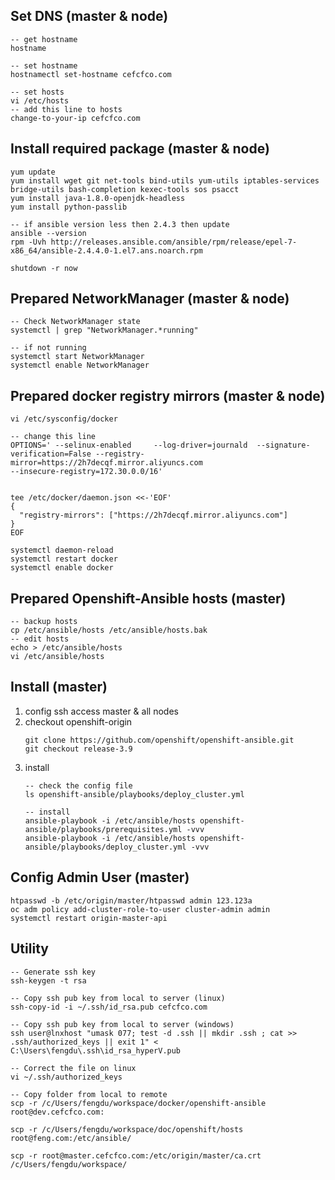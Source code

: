 
## Set DNS (master & node)
```
-- get hostname
hostname

-- set hostname
hostnamectl set-hostname cefcfco.com

-- set hosts
vi /etc/hosts
-- add this line to hosts
change-to-your-ip cefcfco.com
```

## Install required package (master & node)
```
yum update
yum install wget git net-tools bind-utils yum-utils iptables-services bridge-utils bash-completion kexec-tools sos psacct
yum install java-1.8.0-openjdk-headless
yum install python-passlib

-- if ansible version less then 2.4.3 then update
ansible --version
rpm -Uvh http://releases.ansible.com/ansible/rpm/release/epel-7-x86_64/ansible-2.4.4.0-1.el7.ans.noarch.rpm

shutdown -r now
```

## Prepared NetworkManager (master & node)
```
-- Check NetworkManager state
systemctl | grep "NetworkManager.*running"

-- if not running
systemctl start NetworkManager
systemctl enable NetworkManager
```

## Prepared docker registry mirrors (master & node)
```
vi /etc/sysconfig/docker

-- change this line 
OPTIONS=' --selinux-enabled     --log-driver=journald  --signature-verification=False --registry-mirror=https://2h7decqf.mirror.aliyuncs.com
--insecure-registry=172.30.0.0/16'


tee /etc/docker/daemon.json <<-'EOF'
{
  "registry-mirrors": ["https://2h7decqf.mirror.aliyuncs.com"]
}
EOF

systemctl daemon-reload
systemctl restart docker
systemctl enable docker
```

## Prepared Openshift-Ansible hosts (master)
```
-- backup hosts
cp /etc/ansible/hosts /etc/ansible/hosts.bak
-- edit hosts
echo > /etc/ansible/hosts
vi /etc/ansible/hosts
```

## Install (master)
1. config ssh access master & all nodes
2. checkout openshift-origin
    ```
    git clone https://github.com/openshift/openshift-ansible.git
    git checkout release-3.9

    ```
3. install
    ```
    -- check the config file
    ls openshift-ansible/playbooks/deploy_cluster.yml

    -- install
    ansible-playbook -i /etc/ansible/hosts openshift-ansible/playbooks/prerequisites.yml -vvv
    ansible-playbook -i /etc/ansible/hosts openshift-ansible/playbooks/deploy_cluster.yml -vvv
    ```


## Config Admin User (master)
```
htpasswd -b /etc/origin/master/htpasswd admin 123.123a
oc adm policy add-cluster-role-to-user cluster-admin admin
systemctl restart origin-master-api
```

## Utility
```
-- Generate ssh key
ssh-keygen -t rsa

-- Copy ssh pub key from local to server (linux)
ssh-copy-id -i ~/.ssh/id_rsa.pub cefcfco.com

-- Copy ssh pub key from local to server (windows)
ssh user@lnxhost "umask 077; test -d .ssh || mkdir .ssh ; cat >> .ssh/authorized_keys || exit 1" < C:\Users\fengdu\.ssh\id_rsa_hyperV.pub

-- Correct the file on linux
vi ~/.ssh/authorized_keys

```

```
-- Copy folder from local to remote
scp -r /c/Users/fengdu/workspace/docker/openshift-ansible root@dev.cefcfco.com:

scp -r /c/Users/fengdu/workspace/doc/openshift/hosts root@feng.com:/etc/ansible/

scp -r root@master.cefcfco.com:/etc/origin/master/ca.crt /c/Users/fengdu/workspace/
```